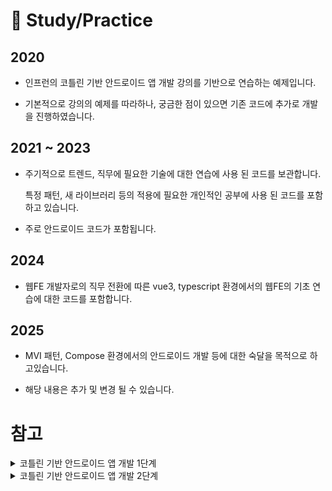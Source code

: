 ﻿# 📖 Study/Practice

## 2020

- 인프런의 코틀린 기반 안드로이드 앱 개발 강의를 기반으로 연습하는 예제입니다.

- 기본적으로 강의의 예제를 따라하나, 궁금한 점이 있으면 기존 코드에 추가로 개발을 진행하였습니다.


## 2021 ~ 2023

- 주기적으로 트렌드, 직무에 필요한 기술에 대한 연습에 사용 된 코드를 보관합니다.

  특정 패턴, 새 라이브러리 등의 적용에 필요한 개인적인 공부에 사용 된 코드를 포함하고 있습니다.


- 주로 안드로이드 코드가 포함됩니다.


## 2024

- 웹FE 개발자로의 직무 전환에 따른 vue3, typescript 환경에서의 웹FE의 기초 연습에 대한 코드를 포함합니다.

## 2025

- MVI 패턴, Compose 환경에서의 안드로이드 개발 등에 대한 숙달을 목적으로 하고있습니다.

- 해당 내용은 추가 및 변경 될 수 있습니다.



# 참고


<details>
<summary>코틀린 기반 안드로이드 앱 개발 1단계</summary>

<!-- summary 아래 한칸 공백 두어야함 -->
## [코틀린 기반 안드로이드 앱 개발 1단계](https://edu.goorm.io/lecture/20669/2020-new-%EC%BD%94%ED%8B%80%EB%A6%B0-%EA%B8%B0%EB%B0%98-%EC%95%88%EB%93%9C%EB%A1%9C%EC%9D%B4%EB%93%9C-%EC%95%B1-%EA%B0%9C%EB%B0%9C-part1-kotlin-ui-programming)

- 수강 기간: 2020-03-09 ~ 2020-03-16

1. [ProgressBar](https://github.com/danggai/Kotlin-Android-Examples/tree/master/ProgeassBarExample)

2. [SeekBar](https://github.com/danggai/Kotlin-Android-Examples/tree/master/SeekBarExample)

3. [ListView](https://github.com/danggai/Kotlin-Android-Examples/tree/master/TwoLineListViewExample)

4. [RecyclerView](https://github.com/danggai/Kotlin-Android-Examples/tree/master/RecyclerViewExample2)

5. [ViewPager](https://github.com/danggai/Kotlin-Android-Examples/tree/master/ViewPagerExample)

6. [Custom Adapter](https://github.com/danggai/Kotlin-Android-Examples/tree/master/CustomAdapterExample)

7. [Spinner](https://github.com/danggai/Kotlin-Android-Examples/tree/master/SpinnerExample)

8. [Option Menu](https://github.com/danggai/Kotlin-Android-Examples/tree/master/OptionMenuExample)

9. [Context Menu](https://github.com/danggai/Kotlin-Android-Examples/tree/master/ContextMenuExample)

10. [Popup Menu](https://github.com/danggai/Kotlin-Android-Examples/tree/master/PopUpMenuExample)

11. [ActionBar Menu](https://github.com/danggai/Kotlin-Android-Examples/tree/master/ActionBarExample)

12. [CustomToast](https://github.com/danggai/Kotlin-Android-Examples/tree/master/CustomToastExample)

13. [Dialog](https://github.com/danggai/Kotlin-Android-Examples/tree/master/BasicDialogExample)

14. [Notification](https://github.com/danggai/Kotlin-Android-Examples/tree/master/NotificationExample)

15. [Style Notification](https://github.com/danggai/Kotlin-Android-Examples/tree/master/StyleNotificationExample)

</details>


<details>
<summary>코틀린 기반 안드로이드 앱 개발 2단계</summary>

<!-- summary 아래 한칸 공백 두어야함 -->
## [코틀린 기반 안드로이드 앱 개발 2단계](https://edu.goorm.io/lecture/23729/2020-new-%EC%BD%94%ED%8B%80%EB%A6%B0-%EA%B8%B0%EB%B0%98-%EC%95%88%EB%93%9C%EB%A1%9C%EC%9D%B4%EB%93%9C-%EC%95%B1-%EA%B0%9C%EB%B0%9C-part2-%EB%A9%94%EB%89%B4%EC%99%80-4%EB%8C%80-%EA%B5%AC%EC%84%B1%EC%9A%94%EC%86%8C)

- 수강 기간: 2020-03-17 ~ 2020-08-23

1. [Basic Permission](https://github.com/danggai/Kotlin-Android-Examples/tree/master/PermissionExample)

2. [Basic Thread](https://github.com/danggai/Kotlin-Android-Examples/tree/master/ThreadExample)

3. [Handler](https://github.com/danggai/Kotlin-Android-Examples/tree/master/HandlerExample)

4. [Async Task](https://github.com/danggai/Kotlin-Android-Examples/tree/master/AsyncTaskExample)

5. [Basic Activity](https://github.com/danggai/Kotlin-Android-Examples/tree/master/BasicActivityExample)

6. [Intent to AnotherApp](https://github.com/danggai/Kotlin-Android-Examples/tree/master/AnotherAppIntentExample)

7. [Broadcast Receiver](https://github.com/danggai/Kotlin-Android-Examples/tree/master/BroadCastReceiverExample1)

8. [OS Broadcast Receiver](https://github.com/danggai/Kotlin-Android-Examples/tree/master/OSReceiverExample)

9. [Service](https://github.com/danggai/Kotlin-Android-Examples/tree/master/ServiceExample)

10. [IPC](https://github.com/danggai/Kotlin-Android-Examples/tree/master/IPCExample)

11. [Basic Fragment](https://github.com/danggai/Kotlin-Android-Examples/tree/master/FragmentExample)

12. [Activity Controller](https://github.com/danggai/Kotlin-Android-Examples/tree/master/ActivityControllerExample)

13. [List Fragment](https://github.com/danggai/Kotlin-Android-Examples/tree/master/ListFragmentExample)

14. [Dialog Fragment](https://github.com/danggai/Kotlin-Android-Examples/tree/master/DialogFragmentExample)

15. [Localization](https://github.com/danggai/Kotlin-Android-Examples/tree/master/LocalizationExample)
</details>
